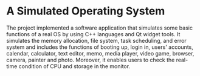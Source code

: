 # A Simulated Operating System

The project implemented a software application that simulates some basic functions of a real OS by using C++ languages and Qt widget tools. It simulates the memory allocation, file system, task scheduling, and error system and includes the functions of booting up, login in, users' accounts, calendar, calculator, text editor, memo, media player, video game, browser, camera, painter and photo. Moreover, it enables users to check the real-time condition of CPU and storage in the monitor.
